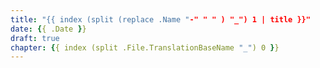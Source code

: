 ```yaml
---
title: "{{ index (split (replace .Name "-" " " ) "_") 1 | title }}"
date: {{ .Date }}
draft: true
chapter: {{ index (split .File.TranslationBaseName "_") 0 }}
---
```



